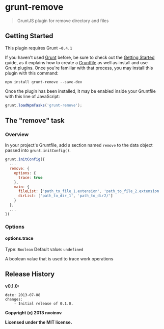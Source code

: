 # grunt-remove

> GruntJS plugin for remove directory and files

## Getting Started
This plugin requires Grunt `~0.4.1`

If you haven't used [Grunt](http://gruntjs.com/) before, be sure to check out the [Getting Started](http://gruntjs.com/getting-started) guide, as it explains how to create a [Gruntfile](http://gruntjs.com/sample-gruntfile) as well as install and use Grunt plugins. Once you're familiar with that process, you may install this plugin with this command:

```shell
npm install grunt-remove --save-dev
```

Once the plugin has been installed, it may be enabled inside your Gruntfile with this line of JavaScript:

```js
grunt.loadNpmTasks('grunt-remove');
```

## The "remove" task

### Overview
In your project's Gruntfile, add a section named `remove` to the data object passed into `grunt.initConfig()`.

```js
grunt.initConfig({
  ...
  remove: {
    options: {
      trace: true
    },
    main: {
      fileList: ['path_to_file_1.extension', 'path_to_file_2.extension'],
      dirList: ['path_to_dir_1', 'path_to_dir2/']
    }
  },
  ...
})
```

### Options

#### options.trace
Type: `Boolean`
Default value: `undefined`

A boolean value that is used to trace work operations

## Release History
**v0.1.0:**

	date: 2013-07-08
    changes:
    	- Initial release of 0.1.0.


**Copyright (c) 2013 nvoinov**

**Licensed under the MIT license.**
